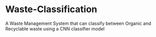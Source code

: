 # Waste-Classification
A Waste Management System that can classify between Organic and Recyclable waste using a CNN classifier model
